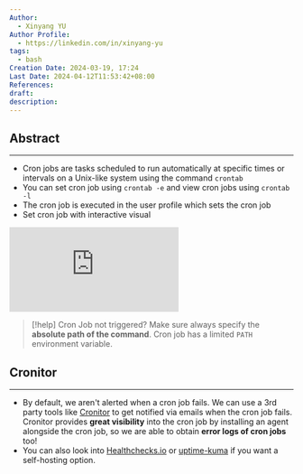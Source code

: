 ```yaml
---
Author:
  - Xinyang YU
Author Profile:
  - https://linkedin.com/in/xinyang-yu
tags:
  - bash
Creation Date: 2024-03-19, 17:24
Last Date: 2024-04-12T11:53:42+08:00
References: 
draft: 
description: 
---
```

## Abstract
---
- Cron jobs are tasks scheduled to run automatically at specific times or intervals on a Unix-like system using the command `crontab`
- You can set cron job using `crontab -e` and view cron jobs using `crontab -l`
- The cron job is executed in the user profile which sets the cron job
- Set cron job with interactive visual
<div class="onecompilerCode-wrapper">
<iframe
 class="onecompilerCode"
 frameBorder="0" 
 src="https://crontab.guru/#*_*_*_*_*" 
 ></iframe>
 </div>

>[!help] Cron Job not triggered?
> Make sure always specify the **absolute path of the command**. Cron job has a limited `PATH` environment variable.
## Cronitor
---
- By default, we aren't alerted when a cron job fails. We can use a 3rd party tools like [Cronitor](https://xy241.cronitorstatus.com/) to get notified via emails when the cron job fails. Cronitor provides **great visibility** into the cron job by installing an agent alongside the cron job, so we are able to obtain **error logs of cron jobs** too!
 - You can also look into [Healthchecks.io](https://healthchecks.io/) or [uptime-kuma](https://github.com/louislam/uptime-kuma)  if you want a self-hosting option.


